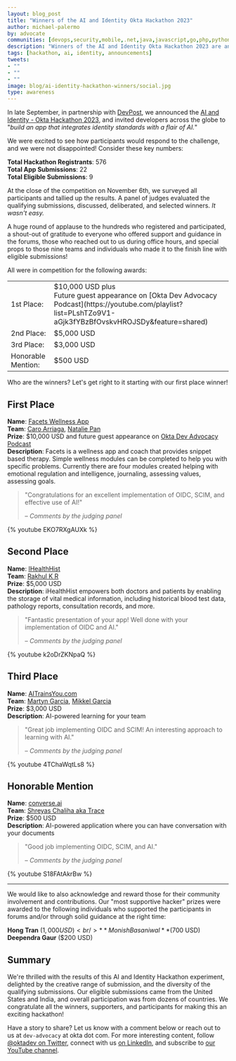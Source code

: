 ```yaml
---
layout: blog_post
title: "Winners of the AI and Identity Okta Hackathon 2023"
author: michael-palermo
by: advocate
communities: [devops,security,mobile,.net,java,javascript,go,php,python,ruby]
description: "Winners of the AI and Identity Okta Hackathon 2023 are announced along with awards to supporting community members."
tags: [hackathon, ai, identity, announcements]
tweets:
- ""
- ""
- ""
image: blog/ai-identity-hackathon-winners/social.jpg
type: awareness
---
```


In late September, in partnership with [DevPost](https://devpost.com/), we announced the [AI and Identity - Okta Hackathon 2023](https://oktahackathon2023.devpost.com/), and invited developers across the globe to "_build an app that integrates identity standards with a flair of AI._"

We were excited to see how participants would respond to the challenge, and we were not disappointed! Consider these key numbers:

**Total Hackathon Registrants**: 576<br/>
**Total App Submissions**: 22<br/>
**Total Eligible Submissions**: 9<br/>

At the close of the competition on November 6th, we surveyed all participants and tallied up the results. A panel of judges evaluated the qualifying submissions, discussed, deliberated, and selected winners. _It wasn't easy._

A huge round of applause to the hundreds who registered and participated, a shout-out of gratitude to everyone who offered support and guidance in the forums, those who reached out to us during office hours, and special props to those nine teams and individuals who made it to the finish line with eligible submissions!

All were in competition for the following awards:

<table>
<tr>
    <td>1st Place:</td>
    <td markdown="span">
      $10,000 USD plus<br/>
      Future guest appearance on [Okta Dev Advocacy Podcast](https://youtube.com/playlist?list=PLshTZo9V1-aGjk3fYBzBfOvskvHROJSDy&feature=shared)
    </td>
</tr>
<tr>
    <td>2nd Place:</td>
    <td>$5,000 USD</td>
</tr>
<tr>
    <td>3rd Place:</td>
    <td>$3,000 USD</td>
</tr>
<tr>
    <td>Honorable Mention:</td>
    <td>$500 USD</td>
</tr>
</table>


Who are the winners? Let's get right to it starting with our first place winner!

## First Place

**Name**: [Facets Wellness App](https://devpost.com/software/facets-wellness-app) <br/>
**Team**: [Caro Arriaga](https://devpost.com/caroarriaga), [Natalie Pan](https://devpost.com/natalie-pan333)<br/>
**Prize**: $10,000 USD and future guest appearance on [Okta Dev Advocacy Podcast](https://youtube.com/playlist?list=PLshTZo9V1-aGjk3fYBzBfOvskvHROJSDy&feature=shared)<br/>
**Description**: Facets is a wellness app and coach that provides snippet based therapy. Simple wellness modules can be completed to help you with specific problems. Currently there are four modules created helping with emotional regulation and intelligence, journaling, assessing values, assessing goals.

> "Congratulations for an excellent implementation of OIDC, SCIM, and effective use of AI!"
>
> – <cite>Comments by the judging panel</cite>

{% youtube EKO7RXgAUXk %}


## Second Place

**Name**: [IHealthHist](https://devpost.com/software/ihealthhist)<br/>
**Team**: [Rakhul K R](https://devpost.com/cenentury0941)<br/>
**Prize**: $5,000 USD<br/>
**Description**: iHealthHist empowers both doctors and patients by enabling the storage of vital medical information, including historical blood test data, pathology reports, consultation records, and more.

> "Fantastic presentation of your app! Well done with your implementation of OIDC and AI."
>
> – <cite>Comments by the judging panel</cite>

{% youtube k2oDrZKNpaQ %}

## Third Place

**Name**: [AITrainsYou.com](https://devpost.com/software/aitrainsyou-com)<br/>
**Team**: [Martyn Garcia](https://devpost.com/martyn-garcia), [Mikkel Garcia](https://devpost.com/mikkel)<br/>
**Prize**: $3,000 USD<br/>
**Description**: AI-powered learning for your team

> "Great job implementing OIDC and SCIM! An interesting approach to learning with AI."
>
> – <cite>Comments by the judging panel</cite>

{% youtube 4TChaWqtLs8 %}

## Honorable Mention

**Name**: [converse.ai](https://devpost.com/software/converse-ai-s7m4wx)<br/>
**Team**: [Shreyas Chaliha aka Trace](https://devpost.com/trace2798)<br/>
**Prize**: $500 USD<br/>
**Description**: AI-powered application where you can have conversation with your documents

> "Good job implementing OIDC, SCIM, and AI."
>
> – <cite>Comments by the judging panel</cite>

{% youtube S18FAtAkrBw %}

---

We would like to also acknowledge and reward those for their community involvement and contributions. Our "most supportive hacker" prizes were awarded to the following individuals who supported the participants in forums and/or through solid guidance at the right time:

**Hong Tran** ($1,000 USD)<br/>
**Monish Basaniwal** ($700 USD)<br/>
**Deependra Gaur** ($200 USD)<br/>


## Summary 

We're thrilled with the results of this AI and Identity Hackathon experiment, delighted by the creative range of submission, and the diversity of the qualifying submissions. Our eligible submissions came from the United States and India, and overall participation was from dozens of countries. 
We congratulate all the winners, supporters, and participants for making this an exciting hackathon!

Have a story to share? Let us know with a comment below or reach out to us at `dev-advocacy` at okta dot com. For more interesting content, follow [@oktadev on Twitter](https://twitter.com/oktadev), connect with us [on LinkedIn](https://www.linkedin.com/company/oktadev), and subscribe to [our YouTube channel](https://www.youtube.com/oktadev).
